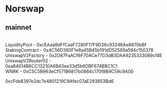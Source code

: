 # Norswap

## mainnet

<br/>LiquidityPool - 0xcEAaa9dFfCaaF7280F17F9D26c93246Ae8870bBf
<br/>StakingContract - 0x4C56D360F1e8a45B45b191dD52589a564c150378
<br/>UniswapV2Factory - 0x2D87FaACf6F70ACe77D3dB3DAA9235333089cf4E
<br/>UniswapV2Router02 - 0xa84014B6CC13210A6B43ee33d5b6DBF674BBC1C1
<br/>WNRK - 0xC5C5B963eCf571B6817b0884c170f8B9C59c9A00

<!-- factory contract deployed at: 0xCd4B6129c1431DD7BAf06218E6a49B440Da2d73d
wnrk contract deployed at: 0x22FD0CF94cDf0AB41F634c38DC581a50e54F60E1
router contract deployed at: 0x306A0143997b2bBfd7dd29b60B497Ca7557e80e6
PracticeERC20 contract deployed at: 0xac2720Ff6B2cB683727790d6E86cE45433AD290D -->

0xcFde8397e2dc7e4801219C9Afec07aE293853Bd6
